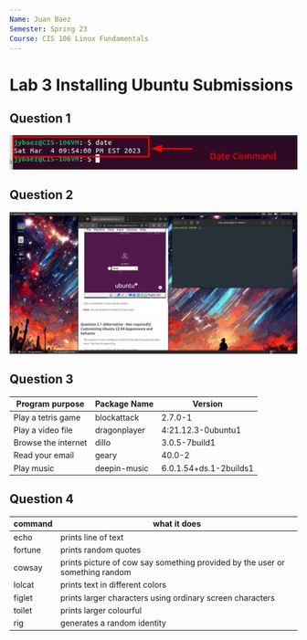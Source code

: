 ```yaml
---
Name: Juan Baez
Semester: Spring 23
Course: CIS 106 Linux Fundamentals
---
```


# Lab 3 Installing Ubuntu Submissions

## Question 1
![q1.1](q1.1.png)

## Question 2
![q2.1](q2.1.png)

## Question 3

| Program purpose     | Package Name | Version                |
| ------------------- | ------------ | ---------------------- |
| Play a tetris game  | blockattack  | 2.7.0-1                |
| Play a video file   | dragonplayer | 4:21.12.3-0ubuntu1     |
| Browse the internet | dillo        | 3.0.5-7build1          |
| Read your email     | geary        | 40.0-2                 |
| Play music          | deepin-music | 6.0.1.54+ds.1-2builds1 |

## Question 4

| command | what it does                                                                 |
| ------- | ---------------------------------------------------------------------------- |
| echo    | prints line of text                                                          |
| fortune | prints random quotes                                                         |
| cowsay  | prints picture of cow say something provided by the user or something random |
| lolcat  | prints text in different colors                                              |
| figlet  | prints larger characters using ordinary screen characters                    |
| toilet  | prints larger colourful                                                      |
| rig     | generates a random identity                                                  |